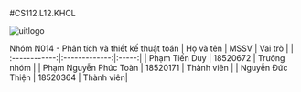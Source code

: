 #CS112.L12.KHCL
  
  ![uitlogo](https://portal.uit.edu.vn/Styles/profi/images/logo186x150.png)
  
  Nhóm N014 - Phân tích và thiết kế thuật toán
  |       Họ và tên      |       MSSV       |  Vai trò  |
| :------------:|:-------------:|:-----:|
| Phạm Tiến Duy        |        18520672      |  Trưởng nhóm    |
|     Phạm Nguyễn Phúc Toàn         |       18520171     |   Thành viên |
|     Nguyễn Đức Thiện       |  18520364        |    Thành viên|

